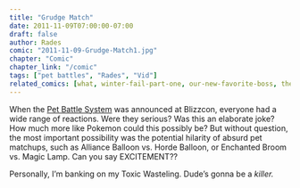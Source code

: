 ```yaml
---
title: "Grudge Match"
date: 2011-11-09T07:00:00-07:00
draft: false
author: Rades
comic: "2011-11-09-Grudge-Match1.jpg"
chapter: "Comic"
chapter_link: "/comic"
tags: ["pet battles", "Rades", "Vid"]
related_comics: [what, winter-fail-part-one, our-new-favorite-boss, the-lord-of-terror, winter-fail-part-two]
---
```

When the [Pet Battle System](https://us.battle.net/wow/en/game/mists-of-pandaria/feature/pet-battle) was announced at Blizzcon, everyone had a wide range of reactions. Were they serious? Was this an elaborate joke? How much more like Pokemon could this possibly be? But without question, the most important possibility was the potential hilarity of absurd pet matchups, such as Alliance Balloon vs. Horde Balloon, or Enchanted Broom vs. Magic Lamp. Can you say EXCITEMENT??


Personally, I’m banking on my Toxic Wasteling. Dude’s gonna be a *killer.*

